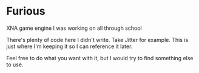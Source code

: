# Furious
XNA game engine I was working on all through school

There's plenty of code here I didn't write. Take Jitter for example. This is just where I'm keeping it so I can reference it later. 

Feel free to do what you want with it, but I would try to find something else to use.
